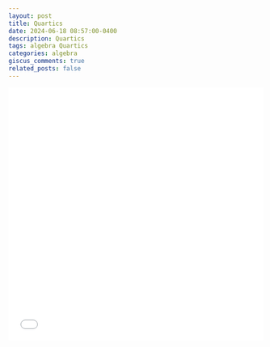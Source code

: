 ```yaml
---
layout: post
title: Quartics
date: 2024-06-18 08:57:00-0400
description: Quartics
tags: algebra Quartics
categories: algebra
giscus_comments: true
related_posts: false
---
```


<iframe src="{{ site.baseurl }}/assets/pdf/Algebra/Quartics.pdf" width="100%" height="500" frameborder="no" border="0" marginwidth="0" marginheight="0"></iframe>